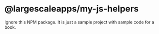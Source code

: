 # @largescaleapps/my-js-helpers

Ignore this NPM package. It is just a sample project with sample code for a book.
